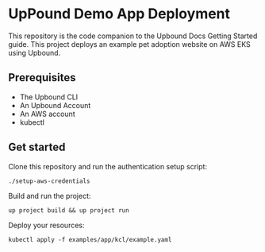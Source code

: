 # UpPound Demo App Deployment

This repository is the code companion to the Upbound Docs Getting Started guide.
This project deploys an example pet adoption website on AWS EKS using Upbound.

## Prerequisites
- The Upbound CLI
- An Upbound Account
- An AWS account
- kubectl

## Get started

Clone this repository and run the authentication setup script:

```shell
./setup-aws-credentials
```

Build and run the project:

```shell
up project build && up project run
```

Deploy your resources:

```
kubectl apply -f examples/app/kcl/example.yaml

```
